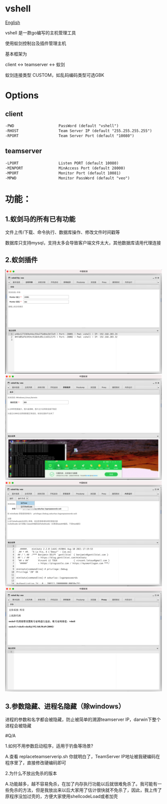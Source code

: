 # vshell

[English](https://github.com/veo/vshell/blob/main/README_en.md)

vshell 是一款go编写的主机管理工具

使用蚁剑控制台及插件管理主机

基本框架为

client <-> teamserver <-> 蚁剑

蚁剑连接类型 CUSTOM，如乱码编码类型可选GBK

# Options
## client
```
-PWD                    PassWord (default "vshell")
-RHOST                  Team Server IP (default "255.255.255.255")
-RPORT                  Team Server Port (default "10080")

```
## teamserver

```
-LPORT                  Listen PORT (default 10080)
-MINPORT                MinAccess Port (default 28000)
-MPORT                  Monitor Port (default 10081)
-MPWD                   Monitor PassWord (default "veo")

```

# 功能：

## 1.蚁剑马的所有已有功能

文件上传/下载、命令执行、数据库操作、修改文件时间戳等

数据库只支持mysql，支持太多会导致客户端文件太大，其他数据库请用代理连接

## 2.蚁剑插件
![](img/README/2021-10-05-17-26-19.png)
![](img/README/2021-10-05-17-26-54.png)
![](img/README/2021-10-05-17-32-10.png)
![](img/README/2021-10-05-17-32-41.png)

## 3.参数隐藏、进程名隐藏（除windows）
进程的参数和名字都会被隐藏，防止被简单的溯源teamserver IP，darwin下整个进程会被隐藏


#Q/A

1.如何不用参数启动程序，适用于钓鱼等场景?

A.查看 replaceteamserverip.sh 你就明白了，TeamServer IP地址被我硬编码在程序里了，直接修改硬编码即可

2.为什么不放出免杀的版本

A.功能越多，越不容易免杀，在加了内存执行功能以后就很难免杀了。我可能有一些免杀的方法，但是我放出来以后大家用了估计很快就不免杀了，因此，我上传了原程序没加过壳的，方便大家使用shellcodeLoad或者加壳